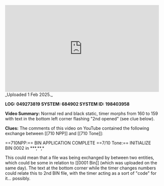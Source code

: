 
<iframe 
  src="https://drive.google.com/file/d/18yXN83jpRDya99OJbzx9uK35qrq_jTM4/preview" 
  style="width:100%; aspect-ratio:16/9; border:0;"
  allowfullscreen>
</iframe>
_Uploaded 1 Feb 2025._

**LOG: 049273819
SYSTEM: 684902
SYSTEM ID: 198403958**

**Video Summary:** Normal red and black static, timer morphs from 160 to 159 with text in the bottom left corner flashing "2nd opened" (see clue below).

**Clues:** The comments of this video on YouTube contained the following exchange between [[710 NPP]] and [[710 Tone]]:

==710NPP:== BIN APPLICATION COMPLETE
==7/10 Tone:== INITIALIZE BIN 0002 in \*\*\*\,*\*\,\*

This could mean that a file was being exchanged by between two entities, which could be some in relation to [[0001 Bin]] (which was uploaded on the same day). The text at the bottom corner while the timer changes numbers could relate this to 2nd BIN file, with the timer acting as a sort of "code" for it... possibly.